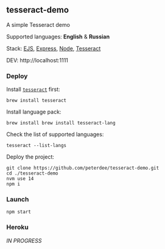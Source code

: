## tesseract-demo

A simple Tesseract demo

Supported languages: **English** & **Russian**

Stack: [EJS](https://ejs.co/), [Express](https://expressjs.com/), [Node](https://nodejs.org/), [Tesseract](https://www.npmjs.com/package/node-tesseract-ocr)

DEV: http://localhost:1111

### Deploy

Install [`tesseract`](https://formulae.brew.sh/formula/tesseract) first:

```shell script
brew install tesseract
```

Install language pack:

```shell script
brew install brew install tesseract-lang
```

Check the list of supported languages:

```shell script
tesseract --list-langs
```

Deploy the project:

```shell script
git clone https://github.com/peterdee/tesseract-demo.git
cd ./tesseract-demo
nvm use 14
npm i
```

### Launch

```shell script
npm start
```

### Heroku

*IN PROGRESS*
